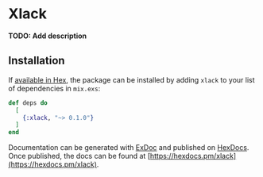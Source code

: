 # Xlack

**TODO: Add description**

## Installation

If [available in Hex](https://hex.pm/docs/publish), the package can be installed
by adding `xlack` to your list of dependencies in `mix.exs`:

```elixir
def deps do
  [
    {:xlack, "~> 0.1.0"}
  ]
end
```

Documentation can be generated with [ExDoc](https://github.com/elixir-lang/ex_doc)
and published on [HexDocs](https://hexdocs.pm). Once published, the docs can
be found at [https://hexdocs.pm/xlack](https://hexdocs.pm/xlack).

